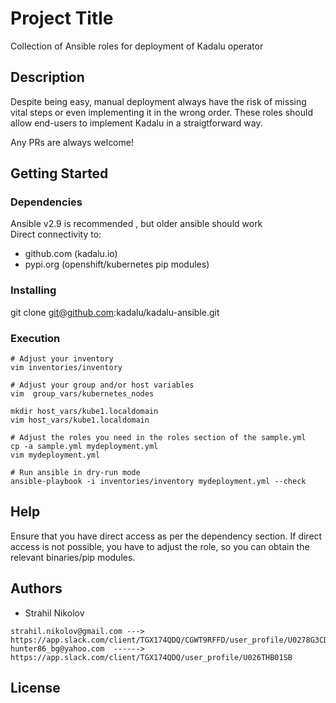 # Project Title

Collection of Ansible roles for deployment of Kadalu operator

## Description

Despite being easy, manual deployment always have the risk of missing vital steps or even implementing it in the wrong order.
These roles should allow end-users to implement Kadalu in a straigtforward way.

Any PRs are always welcome!

## Getting Started

### Dependencies

Ansible v2.9 is recommended , but older ansible should work  
Direct connectivity to:
  - github.com (kadalu.io)
  - pypi.org (openshift/kubernetes pip modules)

### Installing

git clone git@github.com:kadalu/kadalu-ansible.git

### Execution

```
# Adjust your inventory
vim inventories/inventory

# Adjust your group and/or host variables
vim  group_vars/kubernetes_nodes

mkdir host_vars/kube1.localdomain
vim host_vars/kube1.localdomain

# Adjust the roles you need in the roles section of the sample.yml
cp -a sample.yml mydeployment.yml
vim mydeployment.yml

# Run ansible in dry-run mode
ansible-playbook -i inventories/inventory mydeployment.yml --check

```

## Help

Ensure that you have direct access as per the dependency section.
If direct access is not possible, you have to adjust the role,
so you can obtain the relevant binaries/pip modules.

## Authors

- Strahil Nikolov 
```
strahil.nikolov@gmail.com ---> https://app.slack.com/client/TGX174QDQ/CGWT9RFFD/user_profile/U0278G3CD5W
hunter86_bg@yahoo.com  ------> https://app.slack.com/client/TGX174QDQ/user_profile/U026THB01SB
```

## License

<To be discussed>
